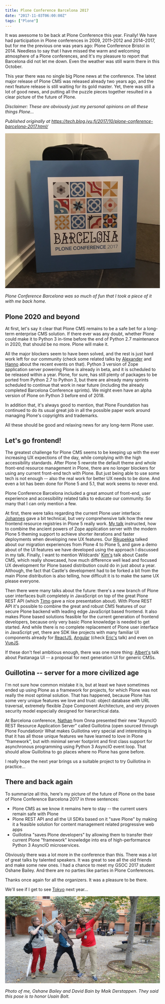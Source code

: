 ```yaml
---
title: Plone Conference Barcelona 2017
date: "2017-11-03T06:00:00Z"
tags: ["Plone"]
---
```


It was awesome to be back at Plone Conference this year. Finally! We
have had participation in Plone conferences in 2009, 2011–2012 and
2014–2017, but for me the previous one was years ago: Plone Conference
Bristol in 2014. Needless to say that I have missed the warm and
welcoming atmosphere of a Plone conferences, and It\'s my pleasure to
report that Barcelona did not let me down. Even the weather was still
warm there in this October.

This year there was no single big Plone news at the conference. The
latest major release of Plone CMS was released already two years ago,
and the next feature release is still waiting for its gold master. Yet,
there was still a lot of good news, and putting all the puzzle pieces
together resulted in a clear picture of the future of Plone.

*Disclaimer: These are obviously just my personal opinions on all these
things Plone\...*

*Published originally at
<https://tech.blog.jyu.fi/2017/10/plone-conference-barcelona-2017.html/>*

![image](DMsDO13WsAAh3zG.jpg)

*Plone Conference Barcelona was so much of fun that I took a piece of it
with me back home.*

Plone 2020 and beyond
---------------------

At first, let\'s say it clear that Plone CMS remains to be a safe bet
for a long-term enterprise CMS solution. If there ever was any doubt,
whether Plone could make it to Python 3 in-time before the end of Python
2.7 maintenance in 2020, that should be no more. Plone will make it.

All the major blockers seem to have been solved, and the rest is just
hard work left for our community (check some related talks by
[Alexander](https://2017.ploneconf.org/talks/doing-the-impossible) and
[Hanno](https://2017.ploneconf.org/talks/zope-on-python-3) about the recent events on that). Python 3 version of Zope
application server powering Plone is already in beta, and it is
scheduled to be released within a year. Plone, for sure, has still
plenty of packages to be ported from Python 2.7 to Python 3, but there
are already many sprints scheduled to continue that work in near future
(including the already completed Barcelona Conference sprints). We might
even have an alpha version of Plone on Python 3 before end of 2018.

In addition that, it\'s always good to mention, that Plone Foundation
has continued to do its usual great job in all the possible paper work
around managing Plone\'s copyrights and trademarks.

All these should be good and relaxing news for any long-term Plone user.

Let\'s go frontend!
-------------------

The greatest challenge for Plone CMS seems to be keeping up with the
ever increasing UX expections of the day, while complying with the high
accessibility standards. After Plone 5 rewrote the default theme and
whole front-end resource management in Plone, there are no longer
blockers for using any current front-end tech with Plone. But just being
able to use some tech is not enough -- also the real work for better UX
needs to be done. And even a lot has been done for Plone 5 and 5.1, that
work seems to never end.

Plone Conference Barcelona included a great amount of front-end, user
experience and accessibility related talks to educate our community. So
many that I can only mention a few.

At first, there were talks regarding the current Plone user interface:
[Johannes](https://2017.ploneconf.org/talks/resource-registry-demystified) gave a bit technical, but very comprehensive talk how the new
frontend resource registries in Plone 5 really work. [My
talk](http://datakurre.pandala.org/2017/10/building-instant-features-with-advanced.html) instructed, how to combine the ancient powers of Zope
application server with the modern Plone 5 theming support to achieve
shorter iterations and faster deployments when developing new UX
features. Our
[Rikupekka](https://2017.ploneconf.org/talks/beyond-infinity-with-plone-5-are-we-there-yet) talked about our migration experiences from Plone 4 to Plone
5, and gave a demo about of the UI features we have developed using the
approach I discussed in my talk. Finally, I want to mention Wildcards\'
[Kim\'s](https://2017.ploneconf.org/talks/our-castles-strength) talk about Castle CMS, which really showcased, how much
difference well lead and focused UX development for Plone based
distribution could do in just about a year. Although, the fact that
Castle\'s development had to be forked a bit from the main Plone
distribution is also telling, how difficult it is to make the same UX
please everyone.

Then there were many talks about the future: there\'s a new branch of
Plone user interfaces built completely in JavaScript on top of the great
Plone REST API (which
[Timo](https://2017.ploneconf.org/talks/building-bridges-the-headless-future-of-plone) gave a nice presentation about). With Plone REST API it\'s
possible to combine the great and robust CMS features of our secure
Plone backend with leading edge JavaScript based frontend. It also makes
Plone based solutions feasible for the current generation of frontend
developers, because only very basic Plone knowledge is needed to get
started. And while there is no complete replacement of Plone user
interface in JavaScript yet, there are SDK like projects with many
familiar UI components already for
[ReactJS](https://www.npmjs.com/package/@plone%2Fplone-react),
[Angular](https://www.npmjs.com/package/@plone/restapi-angular) (check
[Eric\'s](https://2017.ploneconf.org/talks/this-is-2017-lets-go-frontend) talk) and even on
[VueJS](https://github.com/bierik/plone-vuejs).

If these don\'t feel ambitious enough, there was one more thing:
[Albert\'s](https://2017.ploneconf.org/talks/pastanaga-ui-resistance-is-futile) talk about Pastanaga UI -- a proposal for next generation UI
for generic CMSs.

Guillotina -- server for a more civilized age
---------------------------------------------

I\'m not sure how common mistake it is, but at least we have sometimes
ended up using Plone as a framework for projects, for which Plone was
not really the most optimal solution. That has happened, because Plone
has some very unique features we love and trust: object database with
URL traversal, extremely flexible Zope Component Architecture, and very
proven security model especially designed for hierarchical data.

At Barcelona conference,
[Nathan](https://2017.ploneconf.org/talks/guillotina-the-asyncio-rest-resource-api) from Onna presented their new "AsyncIO REST Resource
Application Server" called Guillotina (open sourced through Plone
Foundation)r What makes Guillotina very special and interesting is that
it has all those unique features we have learned to love in Plone
"framework", but with minimal server footprint and first class support
for asynchronous programming using Python 3 AsyncIO event loop. That
should allow Guillotina to go places where no Plone has gone before.

I really hope the next year brings us a suitable project to try
Guillotina in practice\...

There and back again
--------------------

To summarize all this, here\'s my picture of the future of Plone on the
base of Plone Conference Barcelona 2017 in three sentences:

-   Plone CMS as we know it remains here to stay -- the current users
    remain safe with Plone
-   Plone REST API and all the UI SDKs based on it "save Plone" by
    making it a feasible solution for content management related
    progressive web apps
-   Guillotina "saves Plone developers" by allowing them to transfer
    their current Plone "framework" knowledge into era of
    high-performance Python 3 AsyncIO microservices.

Obviously there was a lot more in the conference than this. There was a
lot of great talks by talented speakers. It was great to see all the old
friends and make some new ones. I had a chance to meet my GSOC 2017
student Oshane Bailey. And there are no parties like parties in Plone
Conferences.

Thanks once again for all the organizers. It was a pleasure to be there.

We\'ll see if I get to see
[Tokyo](https://plone.org/news/2017/plone-conference-2018-will-be-in-tokyo-japan) next year\...

![image](DMlL1SzWsAM9mfO.jpg)

*Photo of me, Oshane Bailey and David Bain by Maik Derstappen. They said
this pose is to honor Usain Bolt.*
